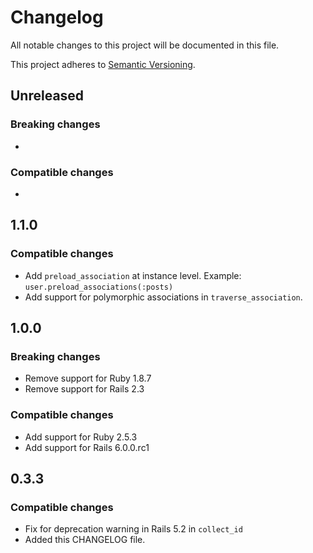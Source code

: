 # Changelog
All notable changes to this project will be documented in this file.

This project adheres to [Semantic Versioning](http://semver.org/spec/v2.0.0.html).

## Unreleased

### Breaking changes
-

### Compatible changes
-

## 1.1.0

### Compatible changes
- Add `preload_association` at instance level. Example: `user.preload_associations(:posts)`
- Add support for polymorphic associations in `traverse_association`.

## 1.0.0

### Breaking changes
- Remove support for Ruby 1.8.7
- Remove support for Rails 2.3

### Compatible changes
- Add support for Ruby 2.5.3
- Add support for Rails 6.0.0.rc1

## 0.3.3

### Compatible changes

- Fix for deprecation warning in Rails 5.2 in `collect_id`
- Added this CHANGELOG file.
